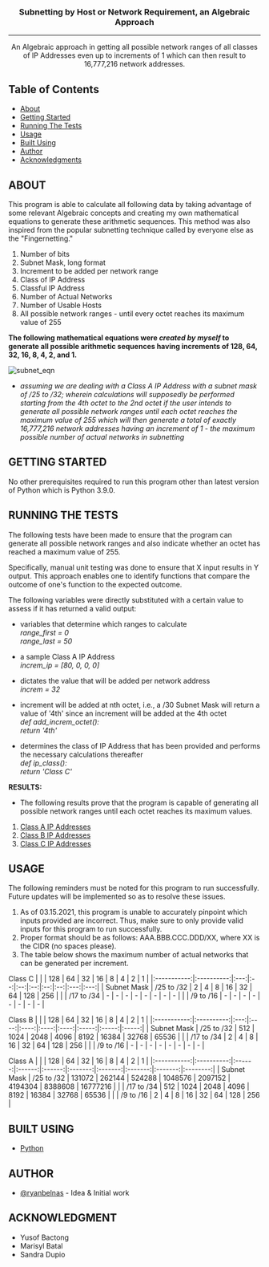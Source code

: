 
<h3 align="center">Subnetting by Host or Network Requirement, an Algebraic Approach</h3>

---

<p align="center"> An Algebraic approach in getting all possible network ranges of all classes of IP Addresses even up to increments of 1 which can then result to 16,777,216 network addresses.
    <br> 
</p>

## Table of Contents
- [About](#about)
- [Getting Started](#getting_started)
- [Running The Tests](#tests)
- [Usage](#usage)
- [Built Using](#built_using)
- [Author](#authors)
- [Acknowledgments](#acknowledgment)

## ABOUT <a name = "about"></a>
This program is able to calculate all following data by taking advantage of some relevant Algebraic concepts and creating my own mathematical equations to generate these arithmetic sequences. This method was also inspired from the popular subnetting technique called by everyone else as the "Fingernetting." 
1. Number of bits 
2. Subnet Mask, long format
3. Increment to be added per network range
4. Class of IP Address
5. Classful IP Address
6. Number of Actual Networks
7. Number of Usable Hosts
8. All possible network ranges - until every octet reaches its maximum value of 255


**The following mathematical equations were ***created by myself*** to generate all possible arithmetic sequences having increments of 128, 64, 32, 16, 8, 4, 2, and 1.**

![subnet_eqn](https://user-images.githubusercontent.com/79388960/111256507-35a03a00-8654-11eb-821a-4dfb8cab49ff.jpg)
- *assuming we are dealing with a Class A IP Address with a subnet mask of /25 to /32; wherein calculations will supposedly be performed starting from the 4th octet to the 2nd octet if the user intends to generate all possible network ranges until each octet reaches the maximum value of 255 which will then generate a total of exactly 16,777,216 network addresses having an increment of 1 - the maximum possible number of actual networks in subnetting*


## GETTING STARTED <a name = "getting_started"></a>
No other prerequisites required to run this program other than latest version of Python which is Python 3.9.0.


## RUNNING THE TESTS <a name = "tests"></a>
The following tests have been made to ensure that the program can generate all possible network ranges and also indicate whether an octet has reached a maximum value of 255.

Specifically, manual unit testing was done to ensure that X input results in Y output. This approach enables one to identify functions that compare the outcome of one's function to the expected outcome.

The following variables were directly substituted with a certain value to assess if it has returned a valid output:
* variables that determine which ranges to calculate  
    *range_first = 0*  
    *range_last = 50*  

* a sample Class A IP Address  
    *increm_ip = [80, 0, 0, 0]*  

* dictates the value that will be added per network address  
    *increm = 32*  

* increment will be added at nth octet, i.e., a /30 Subnet Mask will return a value of '4th' since an increment will be added at the 4th octet  
    *def add_increm_octet():*  
        *return '4th'*  

* determines the class of IP Address that has been provided and performs the necessary calculations thereafter  
    *def ip_class():*  
        *return 'Class C'*  

**RESULTS:**
- The following results prove that the program is capable of generating all possible network ranges until each octet reaches its maximum values.
1. [Class A IP Addresses](https://imgur.com/a/gPUnrkn)
2. [Class B IP Addresses](https://imgur.com/a/ZP3hXJY)
3. [Class C IP Addresses](https://imgur.com/a/9EVGpQ0)


## USAGE <a name="usage"></a>
The following reminders must be noted for this program to run successfully. Future updates will be implemented so as to resolve these issues.
1. As of 03.15.2021, this program is unable to accurately pinpoint which inputs provided are incorrect. Thus, make sure to only provide valid inputs for this program to run successfully.  
2. Proper format should be as follows: AAA.BBB.CCC.DDD/XX, where XX is the CIDR (no spaces please).  
3. The table below shows the maximum number of actual networks that can be generated per increment.

Class C
|             |            | 128 | 64 | 32 | 16 |  8 |  4 |  2  |  1  |
|:-----------:|:----------:|:---:|:--:|:--:|:--:|:--:|:--:|:---:|:---:|
| Subnet Mask | /25 to /32 |  2  |  4 |  8 | 16 | 32 | 64 | 128 | 256 |
|             | /17 to /34 |  -  |  - |  - |  - |  - |  - |  -  |  -  |
|             |  /9 to /16 |  -  |  - |  - |  - |  - |  - |  -  |  -  |


Class B
|             |            | 128 |  64  |  32  |  16  |   8  |   4   |   2   |   1   |
|:-----------:|:----------:|:---:|:----:|:----:|:----:|:----:|:-----:|:-----:|:-----:|
| Subnet Mask | /25 to /32 | 512 | 1024 | 2048 | 4096 | 8192 | 16384 | 32768 | 65536 |
|             | /17 to /34 |  2  |   4  |   8  |  16  |  32  |   64  |  128  |  256  |
|             |  /9 to /16 |  -  |   -  |   -  |   -  |   -  |   -   |   -   |   -   |


Class A
|             |            |   128  |   64   |   32   |    16   |    8    |    4    |    2    |     1    |
|:-----------:|:----------:|:------:|:------:|:------:|:-------:|:-------:|:-------:|:-------:|:--------:|
| Subnet Mask | /25 to /32 | 131072 | 262144 | 524288 | 1048576 | 2097152 | 4194304 | 8388608 | 16777216 |
|             | /17 to /34 |   512  |  1024  |  2048  |   4096  |   8192  |  16384  |  32768  |   65536  |
|             |  /9 to /16 |    2   |    4   |    8   |    16   |    32   |    64   |   128   |    256   |



## BUILT USING  <a name = "built_using"></a>
- [Python](https://www.python.org/) 

## AUTHOR <a name = "authors"></a>
- [@ryanbelnas](https://github.com/ryanbelnas) - Idea & Initial work


## ACKNOWLEDGMENT <a name = "acknowledgment"></a>
- Yusof Bactong
- Marisyl Batal
- Sandra Dupio
